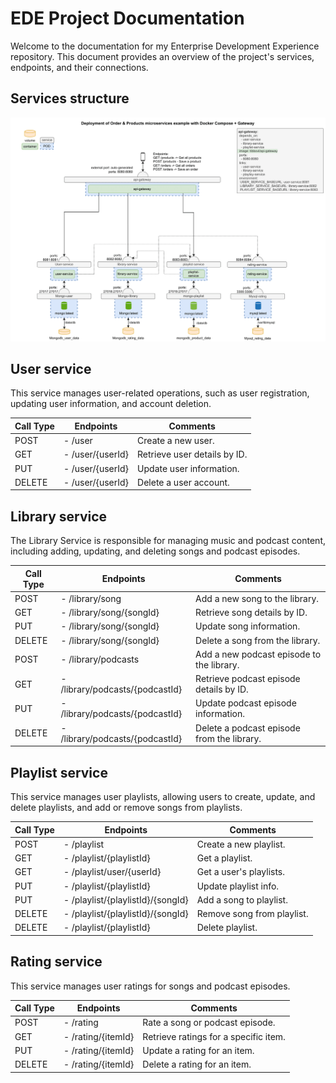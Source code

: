 # EDE Project Documentation

Welcome to the documentation for my Enterprise Development Experience repository. This document provides an overview of the project's services, endpoints, and their connections.

## Services structure

![Project diagram](projectDiagram.png)

## User service

This service manages user-related operations, such as user registration, updating user information, and account deletion.

| Call Type | Endpoints        | Comments                     |
| --------- | ---------------- | ---------------------------- |
| POST      | - /user          | Create a new user.           |
| GET       | - /user/{userId} | Retrieve user details by ID. |
| PUT       | - /user/{userId} | Update user information.     |
| DELETE    | - /user/{userId} | Delete a user account.       |

## Library service

The Library Service is responsible for managing music and podcast content, including adding, updating, and deleting songs and podcast episodes.

| Call Type | Endpoints                       | Comments                                   |
| --------- | ------------------------------- | ------------------------------------------ |
| POST      | - /library/song                 | Add a new song to the library.             |
| GET       | - /library/song/{songId}        | Retrieve song details by ID.               |
| PUT       | - /library/song/{songId}        | Update song information.                   |
| DELETE    | - /library/song/{songId}        | Delete a song from the library.            |
| POST      | - /library/podcasts             | Add a new podcast episode to the library.  |
| GET       | - /library/podcasts/{podcastId} | Retrieve podcast episode details by ID.    |
| PUT       | - /library/podcasts/{podcastId} | Update podcast episode information.        |
| DELETE    | - /library/podcasts/{podcastId} | Delete a podcast episode from the library. |

## Playlist service

This service manages user playlists, allowing users to create, update, and delete playlists, and add or remove songs from playlists.

| Call Type | Endpoints                         | Comments                   |
| --------- | --------------------------------- | -------------------------- |
| POST      | - /playlist                       | Create a new playlist.     |
| GET       | - /playlist/{playlistId}          | Get a playlist.            |
| GET       | - /playlist/user/{userId}         | Get a user's playlists.    |
| PUT       | - /playlist/{playlistId}          | Update playlist info.      |
| PUT       | - /playlist/{playlistId}/{songId} | Add a song to playlist.    |
| DELETE    | - /playlist/{playlistId}/{songId} | Remove song from playlist. |
| DELETE    | - /playlist/{playlistId}          | Delete playlist.           |

## Rating service

This service manages user ratings for songs and podcast episodes.

| Call Type | Endpoints          | Comments                              |
| --------- | ------------------ | ------------------------------------- |
| POST      | - /rating          | Rate a song or podcast episode.       |
| GET       | - /rating/{itemId} | Retrieve ratings for a specific item. |
| PUT       | - /rating/{itemId} | Update a rating for an item.          |
| DELETE    | - /rating/{itemId} | Delete a rating for an item.          |
